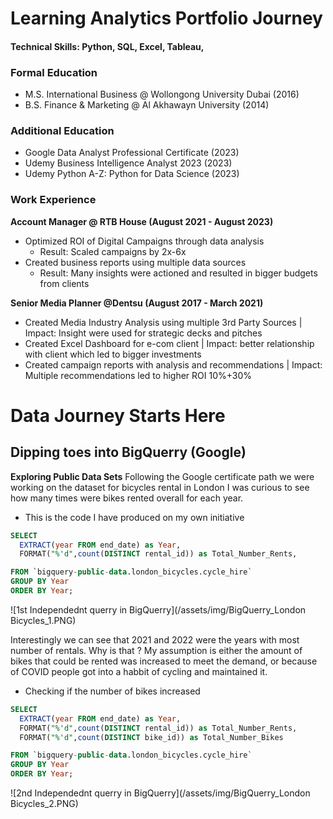 # Learning Analytics Portfolio Journey

#### Technical Skills: Python, SQL, Excel, Tableau, 

### Formal Education
- M.S. International Business @ Wollongong University Dubai (2016)
- B.S. Finance & Marketing @ Al Akhawayn University (2014)


### Additional Education
- Google Data Analyst Professional Certificate (2023)
- Udemy Business Intelligence Analyst 2023 (2023)
- Udemy Python A-Z: Python for Data Science (2023)

### Work Experience
**Account Manager @ RTB House (August 2021 - August 2023)**
- Optimized ROI of Digital Campaigns through data analysis
  - Result: Scaled campaigns by 2x-6x
- Created business reports using multiple data sources
  - Result: Many insights were actioned and resulted in bigger budgets from clients
  

**Senior Media Planner @Dentsu (August 2017 - March 2021)**
- Created Media Industry Analysis using multiple 3rd Party Sources | Impact: Insight were used for strategic decks and pitches
- Created Excel Dashboard for e-com client | Impact: better relationship with client which led to bigger investments
- Created campaign reports with analysis and recommendations | Impact: Multiple recommendations led to higher ROI 10%+30%


# Data Journey Starts Here 

## Dipping toes into BigQuerry (Google)
**Exploring Public Data Sets**
Following the Google certificate path we were working on the dataset for bicycles rental in London I was curious to see how many times were bikes rented overall for each year.  
 - This is the code I have produced on my own initiative
```SQL
SELECT  
  EXTRACT(year FROM end_date) as Year,
  FORMAT("%'d",count(DISTINCT rental_id)) as Total_Number_Rents,

FROM `bigquery-public-data.london_bicycles.cycle_hire` 
GROUP BY Year
ORDER BY Year;
```
![1st Independednt querry in BigQuerry](/assets/img/BigQuerry_London Bicycles_1.PNG)

Interestingly we can see that 2021 and 2022 were the years with most number of rentals. Why is that ? My assumption is either the amount of bikes that could be rented was increased to meet the demand, or because of COVID people got into a habbit of cycling and maintained it. 

- Checking if the number of bikes increased
```SQL
SELECT  
  EXTRACT(year FROM end_date) as Year,
  FORMAT("%'d",count(DISTINCT rental_id)) as Total_Number_Rents,
  FORMAT("%'d",count(DISTINCT bike_id)) as Total_Number_Bikes

FROM `bigquery-public-data.london_bicycles.cycle_hire` 
GROUP BY Year
ORDER BY Year;
```
![2nd Independednt querry in BigQuerry](/assets/img/BigQuerry_London Bicycles_2.PNG)
